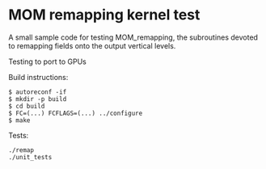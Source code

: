 MOM remapping kernel test
=========================

A small sample code for testing MOM_remapping, the subroutines devoted to
remapping fields onto the output vertical levels.

Testing to port to GPUs

Build instructions:
```
$ autoreconf -if
$ mkdir -p build
$ cd build
$ FC=(...) FCFLAGS=(...) ../configure
$ make
```

Tests:
```
./remap
./unit_tests
```
